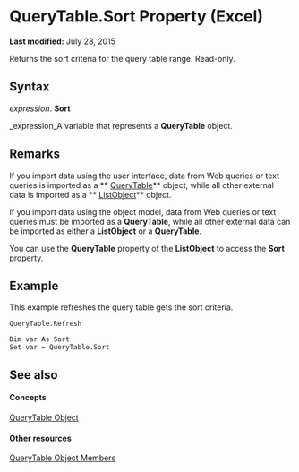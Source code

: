 
# QueryTable.Sort Property (Excel)

 **Last modified:** July 28, 2015

Returns the sort criteria for the query table range. Read-only.

## Syntax

 _expression_. **Sort**

 _expression_A variable that represents a  **QueryTable** object.


## Remarks

If you import data using the user interface, data from Web queries or text queries is imported as a  ** [QueryTable](505b84ea-64b3-b4fe-741a-de6884eb69eb.md)** object, while all other external data is imported as a ** [ListObject](46de6c4f-8ce0-0c7d-da59-6e52f5eab612.md)** object.

If you import data using the object model, data from Web queries or text queries must be imported as a  **QueryTable**, while all other external data can be imported as either a  **ListObject** or a **QueryTable**.

You can use the  **QueryTable** property of the **ListObject** to access the **Sort** property.


## Example

This example refreshes the query table gets the sort criteria.


```
QueryTable.Refresh 
 
Dim var As Sort 
Set var = QueryTable.Sort
```


## See also


#### Concepts


 [QueryTable Object](505b84ea-64b3-b4fe-741a-de6884eb69eb.md)
#### Other resources


 [QueryTable Object Members](9a61f024-c1dc-c11b-942f-ff2a6617bdc4.md)
